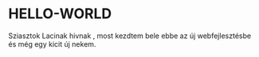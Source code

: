 # HELLO-WORLD

Sziasztok Lacinak hivnak , most kezdtem bele ebbe az új webfejlesztésbe és még egy kicit új nekem. 
